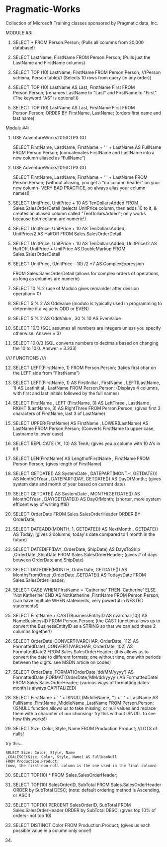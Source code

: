 # Pragmatic-Works
Collection of Microsoft Training classes sponsored by Pragmatic data, Inc.

MODULE #3:

1.	SELECT * FROM Person.Person;
	(Pulls all columns from 20,000 database!)

2.	 SELECT LastName, FirstName FROM Person.Person;
	(Pulls just the LastName and FirstName columns)


3.	SELECT TOP (10) LastName, FirstName
 	FROM Person.Person; //(Person schema, Person table)//
	(Selects 10 rows from query (in any order))

4.	SELECT TOP (10) LastName AS Last, FirstName First
 	FROM Person.Person;
	(renames LastName to "Last" and FirstName to "First".  (The keyword "AS" is optional!))

5.	SELECT TOP (10) LastName AS Last, FirstName First
 	FROM Person.Person;
	ORDER BY FirstName, LastName;
	(orders first name and last name)

Module #4:

1.	USE AdventureWorks2016CTP3
	GO

	SELECT FirstName, LastName, FirstName + ' ' + LastName AS FullName
	FROM Person.Person;
	(concatenates FirstName and  LastName into a new column aliased as “FullName”)

2.	USE AdventureWorks2016CTP3
	GO

	SELECT FirstName, LastName, FirstName + ' ' + LastName 
	FROM Person.Person;
	(without aliasing, you get a "no column header" on your new column- VERY BAD PRACTICE, so always alias your column names!)

3. 	SELECT UnitPrice,
	UnitPrice + 10 AS TenDollarsAdded
	FROM Sales.SalesOrderDetail
	(selects UnitPrice column, then adds 10 to it, & creates an aliased column called "TenDollarsAdded"; only works because both column are numeric!)

4. 	SELECT UnitPrice,
	UnitPrice + 10 AS TenDollarsAdded,  
	UnitPrice/2 AS HalfOff
	FROM Sales.SalesOrderDetail

5. 	SELECT UnitPrice,
	UnitPrice + 10 AS TenDollarsAdded,
	UnitPrice/2 AS HalfOff,
	UnitPrice + UnitPrice AS DoubleMarkup
	FROM Sales.SalesOrderDetail

6. 	SELECT UnitPrice,
	(UnitPrice - 10) /2 *7 AS ComplexExpression
		
	FROM Sales.SalesOrderDetail
	(allows for complex orders of operations, as long as columns are numeric)

7.	SELECT 10 % 2
	(use of Modulo gives remainder after division operation= 0)

8.	SELECT 5 % 2 AS Oddvalue
	(modulo is typically used in programming to determine if a value is ODD or EVEN)

9.	SELECT 5 % 2 AS OddValue
		, 30 % 10 AS EvenValue

10.	SELECT 10/3
	(SQL assumes all numbers are integers unless you specify otherwise.  Answer = 3)

11. SELECT 10.0/3
	(SQL converts numbers to decimals based on changing the 10 to 10.0.  Answer = 3.333)

//// FUNCTIONS ////

12. SELECT LEFT(FirstName, 1)
	FROM Person.Person;
	(takes first char on the LEFT side from "FirstName")

13. SELECT LEFT(FirstName, 1) AS FirstInitial
	, FirstName
	, LEFT(LastName, 1) AS LastInitial
	, LastName
	FROM Person.Person;
	(Displays 4 columns, with first and last initials followed by the full names)


14. SELECT FirstName
	, LEFT (FirstName, 3) AS LeftThree
	, LastName
	, RIGHT (LastName, 3) AS RightThree
	FROM Person.Person;
	(gives first 3 characters of FirstName, last 3 of LastName)

15. SELECT UPPER(FirstName) AS FirstName
	, LOWER(LastName) AS LastName
	FROM Person.Person;
	(Converts FirstName to upper case, Lastname to lower case)

16. SELECT REPLICATE ('A', 10) AS TenA;
	(gives you a column with 10 A's in it!)

17. SELECT LEN(FirstName) AS LengthofFirstName
	, FirstName
	FROM Person.Person;
	(gives length of FirstName)

18.  SELECT GETDATE() AS SystemDate
	, DATEPART(MONTH, GETDATE()) AS MonthOfYear
	, DATEPART(DAY, GETDATE()) AS DayOfMonth;;
	(gives system date and month of year based on current date)

19. SELECT GETDATE() AS SystemDate
	, MONTH(GETDATE()) AS MonthOfYear
	, DAY(GETDATE()) AS DayOfMonth;
	(shorter, more system efficent way of writing #18)

20. SELECT OrderDate
	FROM Sales.SalesOrderHeader
	ORDER BY OrderDate;

21. SELECT DATEADD(MONTH, 1, GETDATE()) AS NextMonth
		, GETDATE() AS Today;
	(gives 2 columns; today's date compared to 1 month in the future)

22. SELECT DATEDIFF(DAY, OrderDate, ShipDate) AS DaysToShip
	,OrderDate
	,ShipDate
	FROM Sales.SalesOrderHeader;
	(gives # of days between OrderDate and ShipDate)

23. SELECT DATEDIFF(MONTH, OrderDate, GETDATE()) AS MonthsFromOrder
	,OrderDate
	,GETDATE() AS TodaysDate
	FROM Sales.SalesOrderHeader;

24. SELECT CASE WHEN FirstName = 'Catherine' THEN 'Catherine'
	ELSE 'Not Katherine'
	END AS NotKatherine
	,FirstName 
	FROM Person.Person;
	(can have multiple WHEN statements, very powerful in NESTED statements!)

25. SELECT FirstName + CAST(BusinessEntityID AS nvarchar(10)) AS NameBusinessID
	FROM Person.Person;
	(the CAST function allows us to convert the BusinessEntityID as a STRING so that we can add these 2 columns together!)

26. SELECT OrderDate
	,CONVERT(VARCHAR, OrderDate, 112) AS FormattedDate1
	,CONVERT(VARCHAR, OrderDate, 102) AS FormattedDate2
	FROM Sales.SalesOrderHeader;
	(this allows us to convert the date to different formats; one without time, one with periods between the digits.  see MSDN article on codes)

27. SELECT OrderDate
	,FORMAT(OrderDate,'dd/MM/yyyy') AS FormattedDate
	,FORMAT(OrderDate,'MM/dd/yyyy') AS FormattedDate1
	FROM Sales.SalesOrderHeader;
	(various ways of formatting dates- month  is always CAPITALIZED)

28. SELECT FirstName + ' ' + ISNULL(MiddleName, '') + ' ' + LastName AS FullName
	,FirstName
	,MiddleName
	,LastName
	FROM Person.Person;
	(ISNULL function allows us to take missing, or null values and replace them with a character of our choosing- try this without ISNULL to see how this works!)

29. SELECT Size, Color, Style, Name
	FROM Production.Product;  //LOTS of nulls!

try this...

	SELECT Size, Color, Style, Name
	,COALESCE(Size, Color, Style, Name) AS FullNonNull
	FROM Production.Product;
	(now, the first non-null column is the one used in the final column)

30. SELECT TOP(10) *
	FROM Sales.SalesOrderHeader;

31. SELECT TOP(10) SalesOrderID, SubTotal
	FROM Sales.SalesOrderHeader
	ORDER by SubTotal DESC;
(note: default ordering method is Ascending, or ASC!)

32. SELECT TOP(10) PERCENT SalesOrderID, SubTotal
FROM Sales.SalesOrderHeader
ORDER by SubTotal DESC;
(gives top 10% of orders- not top 10)

33. SELECT DISTINCT Color
FROM Production.Product;
(gives us each possible value in a column only once!)












25. 